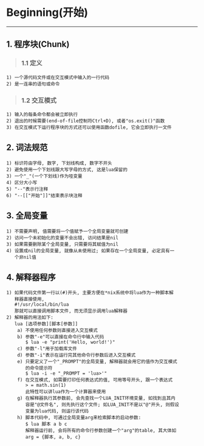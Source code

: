 # **Beginning(开始)** #
***


## **1. 程序块(Chunk)** ##
> ### **1.1 定义** ###
    1) 一个源代码文件或在交互模式中输入的一行代码
    2) 是一连串的语句或命令
> ### **1.2 交互模式** ###
    1) 输入的每条命令都会被立即执行
    2) 退出的时候需要(end-of-file控制符Ctrl+D), 或者"os.exit()"函数
    3) 在交互模式下运行程序块的方式还可以使用函数dofile, 它会立即执行一文件



## **2. 词法规范** ##
    1) 标识符由字母, 数字, 下划线构成, 数字不开头
    2) 避免使用一个下划线跟大写字母的方式, 这是lua保留的
    3) 一个"_"(一个下划线)作为哑变量
    4) 区分大小写
    5) "--"表示行注释
    6) "--[["开始"]]"结束表示块注释



## **3. 全局变量** ##
    1) 不需要声明, 值需要将一个值赋予一个全局变量就可创建
    2) 访问一个未初始化的变量不会出错, 访问结果是nil
    3) 如果需要删除某个全局变量, 只需要将其赋值为nil 
    4) 设置成nil的全局变量, 就像从未使用过; 如果存在一个全局变量, 必定具有一
       个非nil值 



## **4. 解释器程序** ##
    1) 如果代码文件第一行以(#)开头, 主要方便在*nix系统中将lua作为一种脚本解
       释器直接使用, 
       #!/usr/local/bin/lua 
       那就可以直接调用脚本文件, 而无须显示调用lua解释器 
    2) 解释器的用法如下:
       lua [选项参数][脚本[参数]]
        a) 不使用任何参数则直接进入交互模式
        b) 参数"-e"可以直接在命令行中输入代码
           $ lua -e "print('Hello, world!')"
        c) 参数"-l"用于加载库文件
        d) 参数"-i"表示在运行完其他命令行参数后进入交互模式
        e) 只要定义了一个"_PROMPT"的全局变量, 解释器就会用它的值作为交互模式
           的命令提示符
           $ lua -i -e "_PROMPT = 'lua>'"
        f) 在交互模式, 如需要打印任何表达式的值, 可用等号开头, 跟一个表达式
           > = math.sin(1) 
           此特性可以讲lua作为一个计算器来使用 
        g) 在解释器执行其参数前, 会先查找一个LUA_INIT环境变量, 如找到且其内
           容是"@文件名", 则先执行这个文件; 如LUA_INIT不是以"@"开头, 则假设
           变量为lua代码, 则运行该代码
        h) 脚本代码中, 可通过全局变量arg来检索脚本的启动参数:
           $ lua 脚本 a b c
           解释器运行前, 会将所有的命令行参数创建一个"arg"的table, 其大体如
           arg = {脚本, a, b, c}
